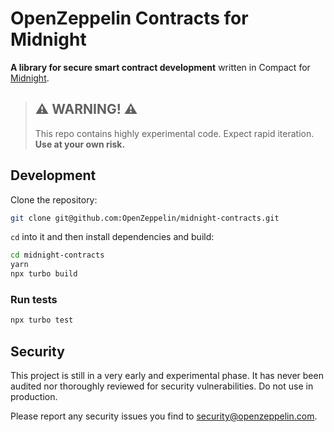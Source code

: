 # OpenZeppelin Contracts for Midnight

**A library for secure smart contract development** written in Compact for [Midnight](https://midnight.network/).

> ## ⚠️ WARNING! ⚠️
>
> This repo contains highly experimental code.
> Expect rapid iteration.
> **Use at your own risk.**

## Development

Clone the repository:

```bash
git clone git@github.com:OpenZeppelin/midnight-contracts.git
```

`cd` into it and then install dependencies and build:

```bash
cd midnight-contracts
yarn
npx turbo build
```

### Run tests

```bash
npx turbo test
```

## Security

This project is still in a very early and experimental phase. It has never been audited nor thoroughly reviewed for security vulnerabilities. Do not use in production.

Please report any security issues you find to security@openzeppelin.com.
